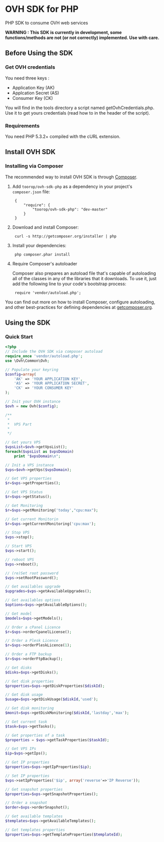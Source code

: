 OVH SDK for PHP
===========

PHP SDK to consume OVH web services

**WARNING : This SDK is currently in development, some functions/methods are not (or not correctly) implemented. Use with care.**


## Before Using the SDK
### Get OVH credentials
You need three keys  :
- Application Key (AK)
- Applcation Secret (AS)
- Consumer Key (CK)

You will find in the tools directory a script named getOvhCredentials.php.
Use it to get yours credentials (read how to in the header of the script).

### Requirements
You need PHP 5.3.2+ compiled with the cURL extension.

## Install OVH SDK
### Installing via Composer

The recommended way to install OVH SDK is through [Composer](http://getcomposer.org).

1. Add ``toorop/ovh-sdk-php`` as a dependency in your project's ``composer.json`` file:

        {
            "require": {
                "toorop/ovh-sdk-php": "dev-master"
            }
        }

2. Download and install Composer:

        curl -s http://getcomposer.org/installer | php

3. Install your dependencies:

        php composer.phar install

4. Require Composer's autoloader

    Composer also prepares an autoload file that's capable of autoloading all of the classes in any of the libraries that it downloads. To use it, just add the following line to your code's bootstrap process:

        require 'vendor/autoload.php';

You can find out more on how to install Composer, configure autoloading, and other best-practices for defining dependencies at [getcomposer.org](http://getcomposer.org).

## Using the SDK
### Quick Start
```php
<?php
// Include the OVH SDK via composer autoload
require_once 'vendor/autoload.php';
use \Ovh\Common\Ovh;

// Populate your keyring
$config=array(
    'AK' => 'YOUR APPLICATION KEY',
    'AS' => 'YOUR APPLICATION SECRET',
    'CK' => 'YOUR CONSUMER KEY'
);

// Init your OVH instance
$ovh = new Ovh($config);

/**
 *
 *  VPS Part
 *
 */

// Get yours VPS
$vpsList=$ovh->getVpsList();
foreach($vpsList as $vpsDomain)
    print "$vpsDomain\n";

// Init a VPS instance
$vps=$ovh->getVps($vpsDomain);

// Get VPS properties
$r=$vps->getProperties();

// Get VPS Status
$r=$vps->getStatus();

// Get Monitoring
$r=$vps->getMonitoring('today',"cpu:max");

// Get current Monitorin
$r=$vps->getCurrentMonitoring('cpu:max');

// Stop VPS
$vps->stop();

// Start VPS
$vps->start();

// reboot VPS
$vps->reboot();

// (re)Set root password
$vps->setRootPassword();

// Get availables upgrade
$upgrades=$vps->getAvailableUpgrades();

// Get availables options
$options=$vps->getAvailableOptions();

// Get model
$models=$vps->getModels();

// Order a cPanel Licence
$r=$vps->orderCpanelLicense();

// Order a Plesk Licence
$r=$vps->orderPleskLicence(1);

// Order a FTP backup
$r=$vps->orderFtpBackup();

// Get disks
$disks=$vps->getDisks();

// Get disk properties
$properties=$vps->getDiskProperties($diskId);

// Get disk usage
$usage=$vps->getDiskUsage($diskId,'used');

// Get disk monitoring
$monit=$vps->getDiskMonitoring($diskId,'lastday','max');

// Get current task
$task=$vps->getTasks();

// Get properties of a task
$properties = $vps->getTaskProperties($taskId);

// Get VPS IPs
$ip=$vps->getIps();

// Get IP properties
$properties=$vps->getIpProperties($ip);

// Set IP properties
$vps->setIpProperties('$ip', array('reverse'=>'IP Reverse'));

// Get snapshot properties
$properties=$vps->getSnapshotProperties();

// Order a snapshot
$order=$vps->orderSnapshot();

// Get available templates
$templates=$vps->getAvailableTemplates();

// Get templates properties
$properties=$vps->getTemplateProperties($templateId);

```

